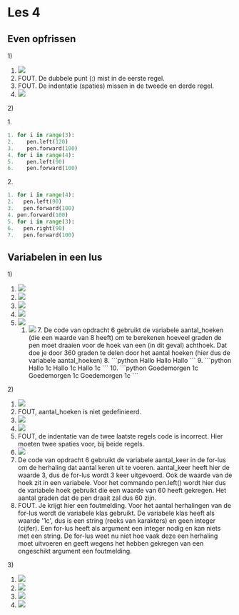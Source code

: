 # Les 4

## Even opfrissen

1\)

1. ![](<../../.gitbook/assets/image-20190415165611900 (2) (4) (1) (3).png>)
2. FOUT. De dubbele punt (:) mist in de eerste regel.
3. FOUT. De indentatie (spaties) missen in de tweede en derde regel.
4. ![](<../../.gitbook/assets/les 4 1.4.PNG>)

2\)

1\.

```python
1. for i in range(3):
2.    pen.left(120)
3.    pen.forward(100)
4. for i in range(4):
5.    pen.left(90)
6.    pen.forward(100)
```

2\.

```python
1. for i in range(4):
2.   pen.left(90)
3.   pen.forward(100)
4. pen.forward(100)
5. for i in range(3):
6.   pen.right(90)
7.   pen.forward(100)
```

## Variabelen in een lus

1\)

1. ![](<../../.gitbook/assets/image-20190415170006194 (3) (3) (3) (3) (3) (3) (3) (1).png>)
2. ![](<../../.gitbook/assets/image-20190415165611900 (2) (4) (1) (4).png>)
3. ![](<../../.gitbook/assets/image-20190415165852940 (2) (2).png>)
4. ![](<../../.gitbook/assets/image-20190415165852940 (2) (3).png>)
5. ![](<../../.gitbook/assets/image-20190415151021170 (2) (4) (4) (4) (4) (4) (4) (4) (2).png>)
   1. ![](<../../.gitbook/assets/image-20190415165852940 (2) (4).png>) 7. De code van opdracht 6 gebruikt de variabele aantal\_hoeken (die een waarde van 8 heeft) om te berekenen hoeveel graden de pen moet draaien voor de hoek van een (in dit geval) achthoek. Dat doe je door 360 graden te delen door het aantal hoeken (hier dus de variabele aantal\_hoeken) 8. \`\`\`python Hallo Hallo Hallo \`\`\` 9. \`\`\`python Hallo 1c Hallo 1c Hallo 1c \`\`\` 10. \`\`\`python Goedemorgen 1c Goedemorgen 1c Goedemorgen 1c \`\`\`

2\)

1. ![](<../../.gitbook/assets/image-20190415170006194 (3) (3) (3) (3) (3) (3) (3) (2).png>)
2. FOUT, aantal\_hoeken is niet gedefinieerd.
3. ![](../../.gitbook/assets/image-20190416104310600.png)
4. ![](../../.gitbook/assets/image-20190416104451721.png)
5. FOUT, de indentatie van de twee laatste regels code is incorrect. Hier moeten twee spaties voor, bij beide regels.&#x20;
6. ![](<../../.gitbook/assets/image-20190415151021170 (2) (4) (4) (4) (4) (4) (4) (4).png>)
7. De code van opdracht 6 gebruikt de variabele aantal\_keer in de for-lus om de herhaling dat aantal keren uit te voeren. aantal\_keer heeft hier de waarde 3, dus de for-lus wordt 3 keer uitgevoerd. Ook de waarde van de hoek zit in een variabele. Voor het commando pen.left() wordt hier dus de variabele hoek gebruikt die een waarde van 60 heeft gekregen. Het aantal graden dat de pen draait zal dus 60 zijn.
8. FOUT. Je krijgt hier een foutmelding. Voor het aantal herhalingen van de for-lus wordt de variabele klas gebruikt. De variabele klas heeft als waarde '1c', dus is een string (reeks van karakters) en geen integer (cijfer). Een for-lus heeft als argument een integer nodig en kan niets met een string. De for-lus weet nu niet hoe vaak deze een herhaling moet uitvoeren en geeft wegens het hebben gekregen van een ongeschikt argument een foutmelding.

3\)

1. ![](<../../.gitbook/assets/image-20190415171210673 (1) (2) (2) (2) (2) (2) (2) (2).png>)
2. ![](<../../.gitbook/assets/image-20190415171156881 (2) (2) (2) (2) (2) (2) (2).png>)
3. ![](../../.gitbook/assets/image-20190416110912808.png)
4. ![](../../.gitbook/assets/image-20190416111050065.png)
